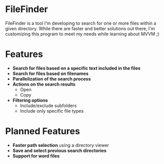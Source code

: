 # FileFinder

FileFinder is a tool I'm developing to search for one or more files within a given directory. While there are faster and better solutions out there, I'm customizing this program to meet my needs while learning about MVVM ;)

# Features

- **Search for files based on a specific text included in the files**
- **Search for files based on filenames**
- **Parallelization of the search process**
- **Actions on the search results**
  - Open
  - Copy
- **Filtering options**
  - Include/exclude subfolders
  - Include only specific file types

# Planned Features

- **Faster path selection** using a directory viewer
- **Save and select previous search directories**
- **Support for word files**

